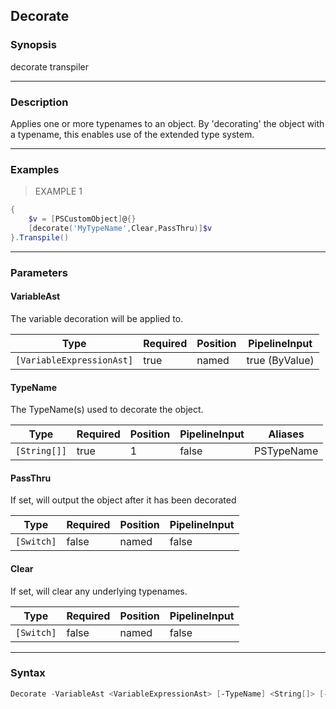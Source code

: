 Decorate
--------

### Synopsis
decorate transpiler

---

### Description

Applies one or more typenames to an object.
By 'decorating' the object with a typename, this enables use of the extended type system.

---

### Examples
> EXAMPLE 1

```PowerShell
{
    $v = [PSCustomObject]@{}
    [decorate('MyTypeName',Clear,PassThru)]$v
}.Transpile()
```

---

### Parameters
#### **VariableAst**
The variable decoration will be applied to.

|Type                     |Required|Position|PipelineInput |
|-------------------------|--------|--------|--------------|
|`[VariableExpressionAst]`|true    |named   |true (ByValue)|

#### **TypeName**
The TypeName(s) used to decorate the object.

|Type        |Required|Position|PipelineInput|Aliases   |
|------------|--------|--------|-------------|----------|
|`[String[]]`|true    |1       |false        |PSTypeName|

#### **PassThru**
If set, will output the object after it has been decorated

|Type      |Required|Position|PipelineInput|
|----------|--------|--------|-------------|
|`[Switch]`|false   |named   |false        |

#### **Clear**
If set, will clear any underlying typenames.

|Type      |Required|Position|PipelineInput|
|----------|--------|--------|-------------|
|`[Switch]`|false   |named   |false        |

---

### Syntax
```PowerShell
Decorate -VariableAst <VariableExpressionAst> [-TypeName] <String[]> [-PassThru] [-Clear] [<CommonParameters>]
```

